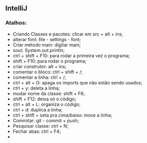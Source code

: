 ## IntelliJ



### Atalhos:

- Criando Classes e pacotes: clicar em src + alt + ins;
- alterar font: file - settings - font;
- Criar método main: digitar main;
- sout: System.out.println;
- ctrl + shift + F10: para rodar a primeira vez o programa;
- shift + F10: para rodar o programa;
- criar construtor: alt + ins;
- comentar o bloco: ctrl + shift + /;
- comentar a linha: ctrl + /;
- ctrl + alt + O: apaga os imports que não estão sendo usados;
- ctrl + y: deleta a linha;
- mudar nome da classe: shift + F6;
- shift + F12: deixa só o código;
- ctrl + alt + L: organiza o código;
- ctrl + d: duplica a linha;
- ctrl + shift + seta pra cima/baixo: move a linha;
- Commitar: git - commit + push;
- Pesquisar classe: ctrl + N;
- Fechar abas: ctrl + F4;
- 